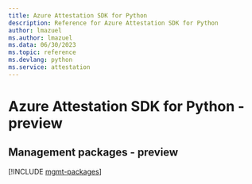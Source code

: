 ```yaml
---
title: Azure Attestation SDK for Python
description: Reference for Azure Attestation SDK for Python
author: lmazuel
ms.author: lmazuel
ms.data: 06/30/2023
ms.topic: reference
ms.devlang: python
ms.service: attestation
---
```

# Azure Attestation SDK for Python - preview

## Management packages - preview
[!INCLUDE [mgmt-packages](attestation-mgmt-index.md)]